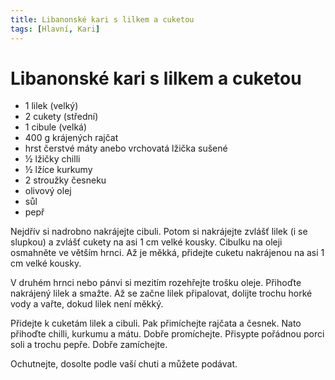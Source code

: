 ```yaml
---
title: Libanonské kari s lilkem a cuketou
tags: [Hlavní, Kari]
---
```


# Libanonské kari s lilkem a cuketou

* 1 lilek (velký)
* 2 cukety (střední)
* 1 cibule (velká)
* 400 g krájených rajčat
* hrst čerstvé máty anebo vrchovatá lžička sušené
* ½ lžičky chilli
* ½ lžíce kurkumy
* 2 stroužky česneku
* olivový olej
* sůl
* pepř

Nejdřív si nadrobno nakrájejte cibuli. Potom si nakrájejte zvlášť lilek (i se slupkou) a zvlášť cukety na asi 1 cm velké kousky. 
Cibulku na oleji osmahněte ve větším hrnci. Až je měkká, přidejte cuketu nakrájenou na asi 1 cm velké kousky.

V druhém hrnci nebo pánvi si mezitím rozehřejte trošku oleje. Přihoďte nakrájený lilek a smažte. 
Až se začne lilek připalovat, dolijte trochu horké vody a vařte, dokud lilek není měkký.

Přidejte k cuketám lilek a cibuli. Pak přimíchejte rajčata a česnek. Nato přihoďte chilli, kurkumu a mátu.
Dobře promíchejte. Přisypte pořádnou porci soli a trochu pepře. Dobře zamíchejte.

Ochutnejte, dosolte podle vaší chuti a můžete podávat.